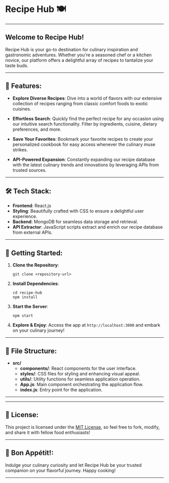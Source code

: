 # Recipe Hub 🍽️

---

## Welcome to Recipe Hub!

Recipe Hub is your go-to destination for culinary inspiration and gastronomic adventures. Whether you're a seasoned chef or a kitchen novice, our platform offers a delightful array of recipes to tantalize your taste buds.

---

## 🌟 Features:

- **Explore Diverse Recipes**: Dive into a world of flavors with our extensive collection of recipes ranging from classic comfort foods to exotic cuisines.
  
- **Effortless Search**: Quickly find the perfect recipe for any occasion using our intuitive search functionality. Filter by ingredients, cuisine, dietary preferences, and more.

- **Save Your Favorites**: Bookmark your favorite recipes to create your personalized cookbook for easy access whenever the culinary muse strikes.

- **API-Powered Expansion**: Constantly expanding our recipe database with the latest culinary trends and innovations by leveraging APIs from trusted sources.

---

## 🛠️ Tech Stack:

- **Frontend**: React.js
- **Styling**: Beautifully crafted with CSS to ensure a delightful user experience.
- **Backend**: MongoDB for seamless data storage and retrieval.
- **API Extractor**: JavaScript scripts extract and enrich our recipe database from external APIs.

---

## 🚀 Getting Started:

1. **Clone the Repository**:

    ```
    git clone <repository-url>
    ```

2. **Install Dependencies**:

    ```
    cd recipe-hub
    npm install
    ```

3. **Start the Server**:

    ```
    npm start
    ```

4. **Explore & Enjoy**: Access the app at `http://localhost:3000` and embark on your culinary journey!

---

## 📁 File Structure:

- **src/**
  - **components/**: React components for the user interface.
  - **styles/**: CSS files for styling and enhancing visual appeal.
  - **utils/**: Utility functions for seamless application operation.
  - **App.js**: Main component orchestrating the application flow.
  - **index.js**: Entry point for the application.

---


---

## 📜 License:

This project is licensed under the [MIT License](LICENSE), so feel free to fork, modify, and share it with fellow food enthusiasts!

---

## 🍴 Bon Appétit!:

Indulge your culinary curiosity and let Recipe Hub be your trusted companion on your flavorful journey. Happy cooking!

---
